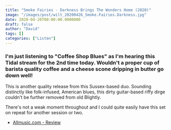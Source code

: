 ```yaml
---
title: "Smoke Fairies - Darkness Brings The Wonders Home (2020)"
image: "/images/post/wilt_20200426_Smoke.Fairies.Darkness.jpg"
date: 2020-04-26T00:00:00.0000000
draft: false
author: "David"
tags: []
categories: ["Listen"]
---
```

### I'm just listening to "Coffee Shop Blues" as I'm hearing this Tidal stream for the 2nd time today. Wouldn't a proper cup of barista quality coffee and a cheese scone dripping in butter go down well!    
  
This is another quality release from this Sussex-based duo. Sounding distinctly like folk-infused, American blues, this dirty guitar-based riffy dirge couldn't be further removed from old Blightly.   
  
There's not a weak moment throughout and I could quite easily have this set on repeat for another session or two. 

-  [Allmusic.com - Review](https://www.allmusic.com/album/darkness-brings-the-wonders-home-mw0003322302)